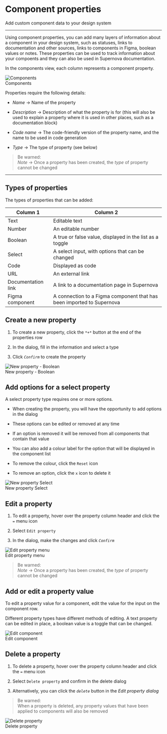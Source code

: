 
# Component properties

Add custom component data to your design system

---

Using component properties, you can add many layers of information about a component in your design system, such as statuses, links to documentation and other sources, links to components in Figma, boolean values or notes. These properties can be used to track information about your compoents and they can also be used in Supernova documentation. 

In the components view, each column represents a component property. 

  
![ Components](https://studio-assets.supernova.io/design-systems/6475/c9beb81d-0eac-4a60-9e10-bc96fc5c6fd1.png?Expires=1972252800&Policy=eyJTdGF0ZW1lbnQiOlt7IlJlc291cmNlIjoiaHR0cHM6Ly9zdHVkaW8tYXNzZXRzLnN1cGVybm92YS5pby9kZXNpZ24tc3lzdGVtcy82NDc1L2M5YmViODFkLTBlYWMtNGE2MC05ZTEwLWJjOTZmYzVjNmZkMS5wbmciLCJDb25kaXRpb24iOnsiRGF0ZUxlc3NUaGFuIjp7IkFXUzpFcG9jaFRpbWUiOjE5NzIyNTI4MDB9fX1dfQ__&Signature=HQ1JABWMQ34YnPoGIrGQeu4Tjtzw0EKICsCSjK0~ZUp6ppEi6eLrIrkMkm8nKV3JnQPed5LgQwk7Z6BwU8om4wV819kzFmXklCyjON0Lvfi~-ERDtNMRoPu-d9XU8LDFVz7Uc6ZIRWPrmM08wlp1h7Rra5HZN12kpi9o4~wMzvjQwHUg907nxjy95fjSO9-~BhcGafgoTkhsqvo1p~aogUCGTkTCNkJkcV2~oCMZ60M129lD3q-lL-FF7yYT-E5-Xht84YJ2rUibbjdH2SxvwYYtQMfyXwgilsVj1vefq4uQO5JesTsDlvRkP5KDXSZxrldpJ2O-90AJoyrqdW0Y6w__&Key-Pair-Id=APKAJGK34LCCAUR7N6LA)  
 Components  


Properties require the following details:

- *Name* -> Name of the property

- *Description* -> Description of what the property is for (this will also be used to explain a property where it is used in other places, such as a documentation block)

- *Code name* -> The code-friendly version of the property name, and the name to be used in code generation

- *Type* -> The type of property (see below)

> Be warned:  
> *Note* -> Once a property has been created, the *type* of property cannot be changed

---

## Types of properties

The types of properties that can be added:

  
| Column 1 | Column 2 |  
| --- | --- |  
| Text | Editable text  |  
| Number | An editable number  |  
| Boolean | A true or false value, displayed in the list as a toggle |  
| Select | A select input, with options that can be changed |  
| Code | Displayed as code  |  
| URL | An external link |  
| Documentation link | A link to a documentation page in Supernova |  
| Figma component | A connection to a Figma component that has been imported to Supernova |  


## Create a new property

1. To create a new property, click the `*+*` button at the end of the properties row

1. In the dialog, fill in the information and select a type

1. Click *`Confirm`* to create the property

  
![New property - Boolean](https://studio-assets.supernova.io/design-systems/6475/ecbbe1de-be5f-4018-b77e-edffb3c6698a.png?Expires=1972252800&Policy=eyJTdGF0ZW1lbnQiOlt7IlJlc291cmNlIjoiaHR0cHM6Ly9zdHVkaW8tYXNzZXRzLnN1cGVybm92YS5pby9kZXNpZ24tc3lzdGVtcy82NDc1L2VjYmJlMWRlLWJlNWYtNDAxOC1iNzdlLWVkZmZiM2M2Njk4YS5wbmciLCJDb25kaXRpb24iOnsiRGF0ZUxlc3NUaGFuIjp7IkFXUzpFcG9jaFRpbWUiOjE5NzIyNTI4MDB9fX1dfQ__&Signature=PIMArD3rgWSK--o3vCOUmIQ8JC4w99Mme-lZlfbiwDr61PahDpgm-ZzyspNkRyf-ldwqYzZk~eX8pD7XAto0AGGDtiup5pXLR8fjNZr8HDyky3l8h-E7CZiWLPxRsmTriVE8RAuUrufMXa~tWaSrTtxM3byrnKgUruUR9tQuMUBBuLWT~eoHDUmEEEtRcLOvYxYxFN9Ahf0~sKyXEhsMrDbUqhOyOTI5QisQiTpSyHa8NYtAd0puQy86XtO-rFsVWynXWCVAwtq9jpNVyytgu0z0d48sXJBSCrhl8E2c6RVEbhh9JzFE8Al6p86py4NCAUSE9gb7bxOPLXrn~0r2Dw__&Key-Pair-Id=APKAJGK34LCCAUR7N6LA)  
New property - Boolean  


## Add options for a select property

A select property type requires one or more options.

- When creating the property, you will have the opportunity to add options in the dialog

- These options can be edited or removed at any time

- If an option is removed it will be removed from all components that contain that value

- You can also add a colour label for the option that will be displayed in the component list

- To remove the colour, click the `Reset` icon

- To remove an option, click the `x` icon to delete it

  
![New property Select](https://studio-assets.supernova.io/design-systems/6475/5b1d4f4e-63f6-4cdd-b445-178893e7f755.png?Expires=1972252800&Policy=eyJTdGF0ZW1lbnQiOlt7IlJlc291cmNlIjoiaHR0cHM6Ly9zdHVkaW8tYXNzZXRzLnN1cGVybm92YS5pby9kZXNpZ24tc3lzdGVtcy82NDc1LzViMWQ0ZjRlLTYzZjYtNGNkZC1iNDQ1LTE3ODg5M2U3Zjc1NS5wbmciLCJDb25kaXRpb24iOnsiRGF0ZUxlc3NUaGFuIjp7IkFXUzpFcG9jaFRpbWUiOjE5NzIyNTI4MDB9fX1dfQ__&Signature=YKz2S3r99YrcsT8RPwQlFHG390kGmSma1yIenUCwFDV8HOEbfVcx-zVeQMYI66rRXyHqehcgW160zf8Iw63OGoQoY9-l46HQ7n0A-J7hRWhmwaXP9P2eQgIWnMfpQOlzG4UXZR8G5OQJ0BgX6MESt8y2xqee~Zv~2MRR8PIdNQiQ-pvWh3u3mH64BJ5TfHT661kSZsrsLVyahz13utdmfYVVbpa-n-Z1kmrxBGLd5DM9xhs6uLKyugFAnUdOu6kIqUsQ7wdNCPz9STne-p~UuJ8oQKejNU3kEYFB6oMAbOPfrqWnOCf8j3AH20W70v5K19X5J7J2KFRCMPWy~NGxrg__&Key-Pair-Id=APKAJGK34LCCAUR7N6LA)  
New property Select  


## Edit a property

1. To edit a property, hover over the property column header and click the *`=`* menu icon

1. Select `Edit property`

1. In the dialog, make the changes and click *`Confirm`*

  
![Edit property menu](https://studio-assets.supernova.io/design-systems/6475/d4b35dd8-ff3f-47b7-bca0-1531ef852ae3.png?Expires=1972252800&Policy=eyJTdGF0ZW1lbnQiOlt7IlJlc291cmNlIjoiaHR0cHM6Ly9zdHVkaW8tYXNzZXRzLnN1cGVybm92YS5pby9kZXNpZ24tc3lzdGVtcy82NDc1L2Q0YjM1ZGQ4LWZmM2YtNDdiNy1iY2EwLTE1MzFlZjg1MmFlMy5wbmciLCJDb25kaXRpb24iOnsiRGF0ZUxlc3NUaGFuIjp7IkFXUzpFcG9jaFRpbWUiOjE5NzIyNTI4MDB9fX1dfQ__&Signature=I5HSCd7gtFTMTgob-sKt78W~TdEBxAECNOPMTG72bDkmbFv6bFzuwHLNw5GD1zoqbmXn9azrBjeOEn7cdBgYUZTvORwyS4aFI1xmQTwhQ~x3UrmxhkakRksm1Tpno70~1Fbc6MYmG5Gg3VI8~OdZash5l9Lxqu3zpDrdmPFQzTAcpbH6~BLP9sKC0LMs-D7dPhIiCdBBnI30CyFClMdx~KUVf~QkSQ5apbCiJ3oiNsWVg71-F4dmiL2w5Yo4e--qjC0kM-NcejqlxXEHoF7WczwRObUhI6Rzlg0VP30JGeQgfThqD3KR3N8jbiLBIiPMRInPiWRkFLzxGWbFbPEsyA__&Key-Pair-Id=APKAJGK34LCCAUR7N6LA)  
Edit property menu  


> Be warned:  
> *Note* -> Once a property has been created, the *type* of property cannot be changed

## Add or edit a property value

To edit a property value for a component, edit the value for the input on the component row.

Different property types have different methods of editing. A text property can be edited in place, a boolean value is a toggle that can be changed.

  
![Edit component](https://studio-assets.supernova.io/design-systems/6475/26830d55-a730-4d52-b757-3952d2378ff4.png?Expires=1972252800&Policy=eyJTdGF0ZW1lbnQiOlt7IlJlc291cmNlIjoiaHR0cHM6Ly9zdHVkaW8tYXNzZXRzLnN1cGVybm92YS5pby9kZXNpZ24tc3lzdGVtcy82NDc1LzI2ODMwZDU1LWE3MzAtNGQ1Mi1iNzU3LTM5NTJkMjM3OGZmNC5wbmciLCJDb25kaXRpb24iOnsiRGF0ZUxlc3NUaGFuIjp7IkFXUzpFcG9jaFRpbWUiOjE5NzIyNTI4MDB9fX1dfQ__&Signature=QjMP9DNsxeXjiY0EzEhFqAVO9h0asBixLmXOwoUJBITTl26WlerL9IWF2be7GIwwGJFdboOa8KdMbaTFKjvF7NtLxoiRvIpBDgRFs17XIrV8P2eaF-IHpXEUMWC33PMwORs6FGFBgGajapTGxon8fxEqRtgheygd4WEZcp47oVXA5tw7ZE1jRVePXaXCzGNSEIRDxsfhpNH1wNz7i1jKjlJ3xtsKFheB2ZXFbzJIOzLActeTmesn3Xo7ip7RTOhOub~MQwykJQjLEY3lExFHe8a5b3w1NbzbBP8~x9XK~5u~eFfYeOrrhOYZPJOUaSCAaRn8GhCIlLcE3TCAVnSMpg__&Key-Pair-Id=APKAJGK34LCCAUR7N6LA)  
Edit component  


## Delete a property

1. To delete a property, hover over the property column header and click the *`=`* menu icon

1. Select `Delete property` and confirm in the delete dialog

1. Alternatively, you can click the *`delete`* button in the *Edit property dialog*

> Be warned:  
> When a property is deleted, any property values that have been applied to components will also be removed

  
![Delete property](https://studio-assets.supernova.io/design-systems/6475/e7f6b346-3010-4a65-bf98-09d922cbd3f7.png?Expires=1972252800&Policy=eyJTdGF0ZW1lbnQiOlt7IlJlc291cmNlIjoiaHR0cHM6Ly9zdHVkaW8tYXNzZXRzLnN1cGVybm92YS5pby9kZXNpZ24tc3lzdGVtcy82NDc1L2U3ZjZiMzQ2LTMwMTAtNGE2NS1iZjk4LTA5ZDkyMmNiZDNmNy5wbmciLCJDb25kaXRpb24iOnsiRGF0ZUxlc3NUaGFuIjp7IkFXUzpFcG9jaFRpbWUiOjE5NzIyNTI4MDB9fX1dfQ__&Signature=e4s6yqJZvJjZ8nANlenqsYsXv30-0vRO9D0ISOc9mRBNDONxznqBtggNmaiILqfSzBbT~aBeBce42N1RYNOO-GXXQlVcaM5fgs2D35zcwoiala~7cH30So9tdfpuvwqqiyK88qeJGeXcnlZaZ4Wwd6TFx6KZsbWe9Ay1QIvfKTPLE-uc9d6-w8Ep2BsFKiXlIM4gHjter-ruGbPhr3E6EqB-lel9zuii5TezGyUXq~hljW3N3-9FpfH7TLS~hBCAtyQ~AtO9W-sM6FAIbUd1UXKGE3Mblo9RHF4pa5KP12YndmT5N4gmmvxiH5gAd6mP3JkRYsxMXMxZqF0-uATmzA__&Key-Pair-Id=APKAJGK34LCCAUR7N6LA)  
Delete property  
